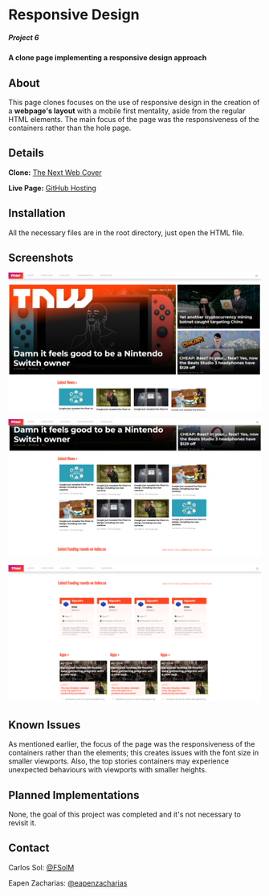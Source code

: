 # Responsive Design

##### Project 6

#### A clone page implementing a responsive design approach

## About

This page clones focuses on the use of responsive design in the creation of a **webpage's layout** with a mobile first mentality, aside from the regular HTML elements. The main focus of the page was the responsiveness of the containers rather than the hole page.

## Details

**Clone:** [The Next Web Cover](https://thenextweb.com)

**Live Page:** [GitHub Hosting](https://fsolm.github.io/responsive-design/)

## Installation

All the necessary files are in the root directory, just open the HTML file.

## Screenshots

![Screenshot 1](/screenshots/HTMLP6.1.png)

![Screenshot 2](/screenshots/HTMLP6.2.png)

![Screenshot 3](/screenshots/HTMLP6.3.png)

## Known Issues

As mentioned earlier, the focus of the page was the responsiveness of the containers rather than the elements; this creates issues with the font size in smaller viewports. Also, the top stories containers may experience unexpected behaviours with viewports with smaller heights.

## Planned Implementations

None, the goal of this project was completed and it's not necessary to revisit it.

## Contact

Carlos Sol: [@FSolM](https://github.com/FSolM)

Eapen Zacharias: [@eapenzacharias](https://github.com/eapenzacharias)
